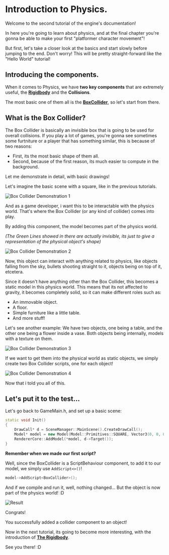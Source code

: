 # Introduction to Physics.

Welcome to the second tutorial of the engine's documentation!

In here you're going to learn about physics, and at the final chapter you're gonna be able to make your first "platformer character movement"!

But first, let's take a closer look at the basics and start slowly before jumping to the end. Don't worry! This will be pretty straight-forward like the "Hello World" tutorial!

## Introducing the components.

When it comes to Physics, we have **two key components** that are extremely useful, the [**Rigidbody**](/api/Physics/Rigidbody.md) and the **Collisions**.

The most basic one of them all is the [**BoxCollider**](/api/Physics/BoxCollider.md), so let's start from there.

## What is the Box Collider?

The Box Collider is basically an invisible box that is going to be used for overall collisions. If you play a lot of games, you're gonna see sometimes some furtniture or a player that has something similar, this is because of two reasons:

- First, its the most basic shape of them all.
- Second, because of the first reason, its much easier to compute in the background.

Let me demonstrate in detail, with basic drawings!

Let's imagine the basic scene with a square, like in the previous tutorials.

![Box Collider Demonstration 1](./resources/box-collider-1.png)

And as a game developer, i want this to be interactable with the physics world. That's where the Box Collider (or any kind of collider) comes into play.

By adding this component, the model becomes part of the physics world.

*(The Green Lines showed in there are actually invisible, its just to give a representation of the physical object's shape)*

![Box Collider Demonstration 2](./resources/box-collider-2.png)

Now, this object can interact with anything related to physics, like objects falling from the sky, bullets shooting straight to it, objects being on top of it, etcetera.

Since it doesn't have anything other than the Box Collider, this becomes a static model in this physics world. This means that its not affected to gravity, it becomes completely solid, so it can make different roles such as:

- An immovable object.
- A floor.
- Simple furniture like a little table.
- And more stuff!

Let's see another example: We have two objects, one being a table, and the other one being a flower inside a vase. Both objects being internally, models with a texture on them.

![Box Collider Demonstration 3](./resources/box-collider-3.png)

If we want to get them into the physical world as static objects, we simply create two Box Collider scripts, one for each object!

![Box Collider Demonstration 4](./resources/box-collider-4.png)

Now that i told you all of this.

## Let's put it to the test...

Let's go back to GameMain.h, and set up a basic scene:

```cpp
static void Init()
{
    DrawCall* d = SceneManager::MainScene().CreateDrawCall();
    Model* model = new Model(Model::Primitives::SQUARE, Vector3(0, 0, 0), Vector3(0, 0, 0), Vector3(1, 1, 1));
    RendererCore::AddModel(*model, d->Target());
}
```

**Remember when we made our first script?**

Well, since the BoxCollider is a ScriptBehaviour component, to add it to our model, we simply use ```AddScript<>()```!

```cpp
model->AddScript<BoxCollider>();
```

And if we compile and run it, well, nothing changed... But the object is now part of the physics world! :D

![Result](./resources/square-1.png)

Congrats!

You successfully added a collider component to an object!

Now in the next tutorial, its going to become more interesting, with the introduction of [**The Rigidbody**](/physics/the-rigidbody.md).

See you there! :D